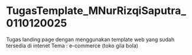 # TugasTemplate_MNurRizqiSaputra_0110120025
Tugas landing page dengan menggunakan template web yang sudah tersedia di intenet
Tema : e-commerce (toko gila bola)
